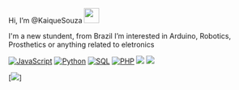  Hi, I’m @KaiqueSouza <img width="30" src="https://camo.githubusercontent.com/e8e7b06ecf583bc040eb60e44eb5b8e0ecc5421320a92929ce21522dbc34c891/68747470733a2f2f6d656469612e67697068792e636f6d2f6d656469612f6876524a434c467a6361737252346961377a2f67697068792e676966">

 I'm a new stundent, from Brazil
 I’m interested in Arduino, Robotics, Prosthetics or anything related to eletronics

[![JavaScript](https://img.shields.io/badge/-JavaScript-000?&logo=JavaScript)](https://github.com/KaiqueSouza?tab=overview&from=2023-08-01&to=2023-08-08)
[![Python](https://img.shields.io/badge/-Python-000?&logo=Python)](https://github.com/KaiqueSouza?tab=overview&from=2023-08-01&to=2023-08-08)
[![SQL](https://img.shields.io/badge/-SQL-000?&logo=MySQL)](https://github.com/KaiqueSouza?tab=overview&from=2023-08-01&to=2023-08-08)
[![PHP](https://img.shields.io/badge/-PHP-000?&logo=PHP&logoColor=007396)](https://github.com/KaiqueSouza?tab=overview&from=2023-08-01&to=2023-08-08)
[![](https://img.shields.io/badge/-HTML-000?&logo=html5)](https://github.com/KaiqueSouza?tab=overview&from=2023-08-01&to=2023-08-08)
[![](https://img.shields.io/badge/-CSS-000?&logo=css3&logoColor=1572B6)](https://github.com/KaiqueSouza?tab=overview&from=2023-08-01&to=2023-08-08)

[![](https://github-readme-stats.vercel.app/api/top-langs/?username={username}&theme=blue-green)]
